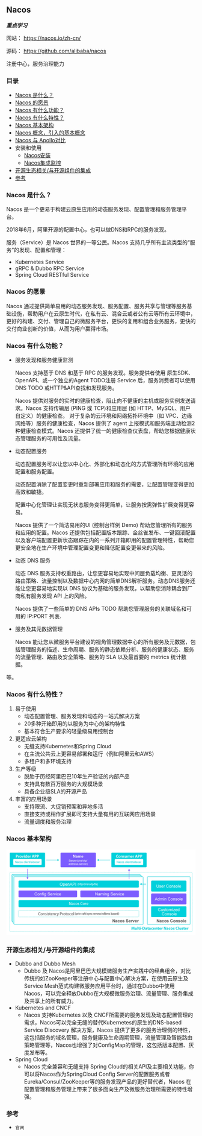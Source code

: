 ## Nacos
**_重点学习_**

网站： https://nacos.io/zh-cn/

源码： https://github.com/alibaba/nacos

注册中心，服务治理能力

### 目录
* [Nacos 是什么？](#Nacos-是什么？)
* [Nacos 的愿景](#Nacos-的愿景)
* [Nacos 有什么功能？](#Nacos-有什么功能？)
* [Nacos 有什么特性？](#Nacos-有什么特性？)
* [Nacos 基本架构](#Nacos-基本架构)
* [Nacos 概念，引入的基本概念](Nacos-概念.md)
* [Nacos 与 Apollo对比](../Apollo/Apollo.md#配置中心对比)
* 安装和使用
    * [Nacos安装](Nacos-Install.md)
    * [Nacos集成监控](Nacos-Integrated-Install.md)
* [开源生态相关/与开源组件的集成](#开源生态相关/与开源组件的集成)
* [参考](#参考)

### Nacos 是什么？
Nacos 是一个更易于构建云原生应用的动态服务发现、配置管理和服务管理平台。

2018年6月，阿里开源的配置中心，也可以做DNS和RPC的服务发现。

服务（Service）是 Nacos 世界的一等公民。Nacos 支持几乎所有主流类型的“服务”的发现、配置和管理：
* Kubernetes Service
* gRPC & Dubbo RPC Service
* Spring Cloud RESTful Service

### Nacos 的愿景
Nacos 通过提供简单易用的动态服务发现、服务配置、服务共享与管理等服务基础设施，帮助用户在云原生时代，在私有云、混合云或者公有云等所有云环境中，更好的构建、交付、管理自己的微服务平台，更快的复用和组合业务服务，更快的交付商业创新的价值，从而为用户赢得市场。

### Nacos 有什么功能？
* 服务发现和服务健康监测

    Nacos 支持基于 DNS 和基于 RPC 的服务发现。服务提供者使用 原生SDK、OpenAPI、或一个独立的Agent TODO注册 Service 后，服务消费者可以使用DNS TODO 或HTTP&API查找和发现服务。

    Nacos 提供对服务的实时的健康检查，阻止向不健康的主机或服务实例发送请求。Nacos 支持传输层 (PING 或 TCP)和应用层 (如 HTTP、MySQL、用户自定义）的健康检查。 对于复杂的云环境和网络拓扑环境中（如 VPC、边缘网络等）服务的健康检查，Nacos 提供了 agent 上报模式和服务端主动检测2种健康检查模式。Nacos 还提供了统一的健康检查仪表盘，帮助您根据健康状态管理服务的可用性及流量。

* 动态配置服务

    动态配置服务可以让您以中心化、外部化和动态化的方式管理所有环境的应用配置和服务配置。

    动态配置消除了配置变更时重新部署应用和服务的需要，让配置管理变得更加高效和敏捷。

    配置中心化管理让实现无状态服务变得更简单，让服务按需弹性扩展变得更容易。

    Nacos 提供了一个简洁易用的UI (控制台样例 Demo) 帮助您管理所有的服务和应用的配置。Nacos 还提供包括配置版本跟踪、金丝雀发布、一键回滚配置以及客户端配置更新状态跟踪在内的一系列开箱即用的配置管理特性，帮助您更安全地在生产环境中管理配置变更和降低配置变更带来的风险。

* 动态 DNS 服务

    动态 DNS 服务支持权重路由，让您更容易地实现中间层负载均衡、更灵活的路由策略、流量控制以及数据中心内网的简单DNS解析服务。动态DNS服务还能让您更容易地实现以 DNS 协议为基础的服务发现，以帮助您消除耦合到厂商私有服务发现 API 上的风险。

    Nacos 提供了一些简单的 DNS APIs TODO 帮助您管理服务的关联域名和可用的 IP:PORT 列表.

* 服务及其元数据管理

    Nacos 能让您从微服务平台建设的视角管理数据中心的所有服务及元数据，包括管理服务的描述、生命周期、服务的静态依赖分析、服务的健康状态、服务的流量管理、路由及安全策略、服务的 SLA 以及最首要的 metrics 统计数据。

等。

### Nacos 有什么特性？
1. 易于使用
    * 动态配置管理、服务发现和动态的一站式解决方案
    * 20多种开箱即用的以服务为中心的架构特性
    * 基本符合生产要求的轻量级易用控制台
2. 更适应云架构
    * 无缝支持Kubernetes和Spring Cloud
    * 在主流公共云上更容易部署和运行（例如阿里云和AWS）
    * 多租户和多环境支持
3. 生产等级
    * 脱胎于历经阿里巴巴10年生产验证的内部产品
    * 支持具有数百万服务的大规模场景
    * 具备企业级SLA的开源产品
4. 丰富的应用场景
    * 支持限流、大促销预案和异地多活
    * 直接支持或稍作扩展即可支持大量有用的互联网应用场景
    * 流量调度和服务治理

### Nacos 基本架构
![Nacos架构](../images/nacos.jpeg)

### 开源生态相关/与开源组件的集成
* Dubbo and Dubbo Mesh
    * Dubbo 及 Nacos是阿里巴巴大规模微服务生产实践中的经典组合，对比传统的如ZooKeeper等注册中心与配置中心解决方案，在使用云原生及Service Mesh范式构建微服务应用平台时，通过在Dubbo中使用Nacos，可以完全释放Dubbo在大规模微服务治理、流量管理、服务集成及共享上的所有威力。
* Kubernetes and CNCF
    * Nacos 支持Kubernetes 以及 CNCF所需要的服务发现及动态配置管理的需求，Nacos可以完全无缝的替代Kubernetes的原生的DNS-based Service Discovery 解决方案，Nacos 提供了更多的服务治理侧的特性，这包括服务的域名管理，服务健康及生命周期管理，流量管理及智能路由策略管理等，Nacos也增强了对ConfigMap的管理，这包括版本配置、灰度发布等。
* Spring Cloud
    * Nacos 完全兼容和无缝支持 Spring Cloud的相关API及主要相关功能，你可以将Nacos作为SpringCloud Config Server的配置服务或者Eureka/Consul/ZooKeeper等的服务发现产品的更好替代者，Nacos 在配置管理和服务管理上带来了很多面向生产及微服务治理所需要的特性增强。

### 参考
* `官网`